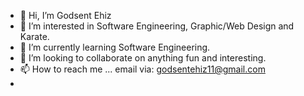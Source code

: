 - 👋 Hi, I’m Godsent Ehiz
- 👀 I’m interested in Software Engineering, Graphic/Web Design and Karate.
- 🌱 I’m currently learning Software Engineering.
- 💞️ I’m looking to collaborate on anything fun and interesting. 
- 📫 How to reach me ... email via: godsentehiz11@gmail.com
-

<!---
Eh1z/Eh1z is a ✨ special ✨ repository because its `README.md` (this file) appears on your GitHub profile.
You can click the Preview link to take a look at your changes.
--->
